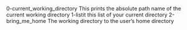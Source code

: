0-current_working_directory This prints the absolute path name of the current working directory
1-listit this  list of your current directory
2-bring_me_home The working directory to the user’s home directory
